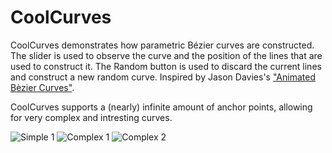 CoolCurves
==========

CoolCurves demonstrates how parametric Bézier curves are constructed. The slider is used to observe the curve and the position of the lines that are used to construct it. The Random button is used to discard the current lines and construct a new random curve. Inspired by Jason Davies's ["Animated Bèzier Curves"](http://www.jasondavies.com/animated-bezier/).

CoolCurves supports a (nearly) infinite amount of anchor points, allowing for very complex and intresting curves.

![Simple 1](http://i.imgur.com/TCf3vdG.png)
![Complex 1](http://i.imgur.com/HH5aXl5.png)
![Complex 2](http://i.imgur.com/wiVEhZW.png)
